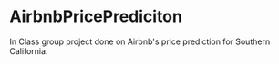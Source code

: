 # AirbnbPricePrediciton
In Class group project done on Airbnb's price prediction for Southern California.
